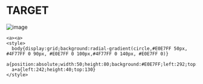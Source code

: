 # TARGET

![image](https://github.com/user-attachments/assets/d1fd9715-f649-4674-9224-04c0ec9e11ce)

```
<a><a>
<style>
  body{display:grid;background:radial-gradient(circle,#E0E7FF 50px, #4F77FF 0 90px, #E0E7FF 0 100px,#4F77FF 0 140px, #E0E7FF 0)}
  a{position:absolute;width:50;height:80;background:#E0E7FF;left:292;top:110}
  a+a{left:242;height:40;top:130}
</style>
```
